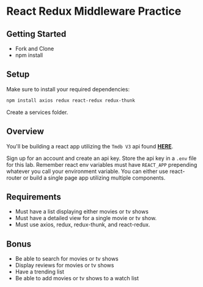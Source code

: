 # React Redux Middleware Practice

## Getting Started

- Fork and Clone
- npm install

## Setup

Make sure to install your required dependencies:

```sh
npm install axios redux react-redux redux-thunk
```

Create a services folder.

## Overview

You'll be building a react app utilizing the `Tmdb V3` api found **[HERE](https://developers.themoviedb.org/3/getting-started/introduction)**.

Sign up for an account and create an api key. Store the api key in a `.env` file for this lab. Remember react env variables must have `REACT_APP` prepending whatever you call your environment variable. You can either use react-router or build a single page app utilizing multiple components.

## Requirements

- Must have a list displaying either movies or tv shows
- Must have a detailed view for a single movie or tv show.
- Must use axios, redux, redux-thunk, and react-redux.

## Bonus

- Be able to search for movies or tv shows
- Display reviews for movies or tv shows
- Have a trending list
- Be able to add movies or tv shows to a watch list
